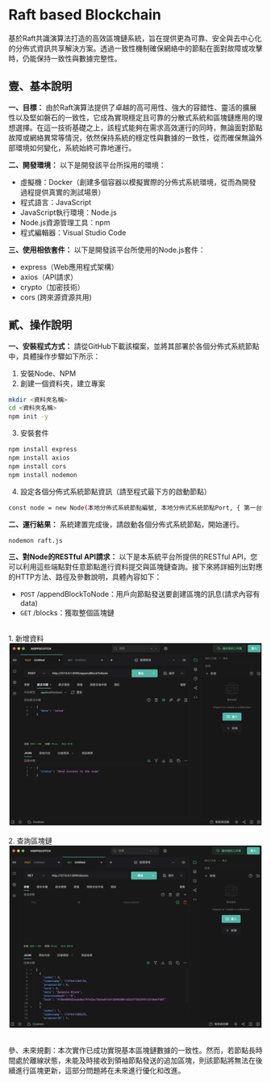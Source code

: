 # Raft based Blockchain

基於Raft共識演算法打造的高效區塊鏈系統，旨在提供更為可靠、安全與去中心化的分佈式資訊共享解決方案。透過一致性機制確保網絡中的節點在面對故障或攻擊時，仍能保持一致性與數據完整性。

## 壹、基本說明
**一、目標：**
由於Raft演算法提供了卓越的高可用性、強大的容錯性、靈活的擴展性以及堅如磐石的一致性，它成為實現穩定且可靠的分散式系統和區塊鏈應用的理想選擇。在這一技術基礎之上，該程式能夠在需求高效運行的同時，無論面對節點故障或網絡異常等情況，依然保持系統的穩定性與數據的一致性，從而確保無論外部環境如何變化，系統始終可靠地運行。
<br>

**二、開發環境：**
以下是開發該平台所採用的環境：
* 虛擬機：Docker（創建多個容器以模擬實際的分佈式系統環境，從而為開發過程提供真實的測試場景）
* 程式語言：JavaScript
* JavaScript執行環境：Node.js
* Node.js資源管理工具：npm
* 程式編輯器：Visual Studio Code

**三、使用相依套件：**
以下是開發該平台所使用的Node.js套件：
* express（Web應用程式架構）
* axios（API請求）
* crypto（加密技術）
* cors (跨來源資源共用)

## 貳、操作說明
**一、安裝程式方式：** 
請從GitHub下載該檔案，並將其部署於各個分佈式系統節點中，具體操作步驟如下所示：
1. 安裝Node、NPM
2. 創建一個資料夾，建立專案
```bash
mkdir <資料夾名稱>
cd <資料夾名稱>
npm init -y
```
3. 安裝套件
```bash
npm install express
npm install axios
npm install cors
npm install nodemon
```
4. 設定各個分佈式系統節點資訊（請至程式最下方的啟動節點）
```bash
const node = new Node(本地分佈式系統節點編號, 本地分佈式系統節點Port, { 第一台分佈式系統節點編號: "第一台分佈式系統節點IP:第一台分佈式系統節點Port", 第二台分佈式系統節點編號: "第二台分佈式系統節點IP:第二台分佈式系統節點Port" });
```

**二、運行結果：**
系統建置完成後，請啟動各個分佈式系統節點，開始運行。
```bash
nodemon raft.js
```

**三、對Node的RESTful API請求：** 
以下是本系統平台所提供的RESTful API，您可以利用這些端點對任意節點進行資料提交與區塊鏈查詢。接下來將詳細列出對應的HTTP方法、路徑及參數說明，具體內容如下：
* `POST` /appendBlockToNode：用戶向節點發送要創建區塊的訊息(請求內容有data)
* `GET` /blocks：獲取整個區塊鏈
<br>
1. 新增資料
<br>
  <div align="center">
  	<img src="./截圖1.png" alt="Editor" width="500">
  </div>
<br>
2. 查詢區塊鏈
<br>
  <div align="center">
  	<img src="./截圖2.png" alt="Editor" width="500">
  </div>
<br>
   
參、未來規劃：本次實作已成功實現基本區塊鏈數據的一致性。然而，若節點長時間處於離線狀態，未能及時接收到領袖節點發送的追加區塊，則該節點將無法在後續進行區塊更新，這部分問題將在未來進行優化和改進。
